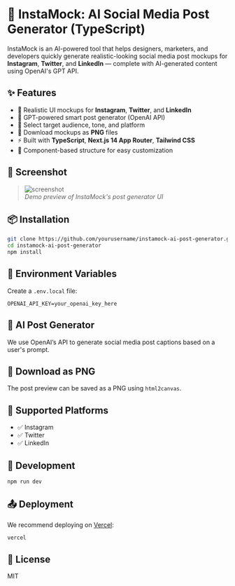 # 📸 InstaMock: AI Social Media Post Generator (TypeScript)

InstaMock is an AI-powered tool that helps designers, marketers, and developers quickly generate realistic-looking social media post mockups for **Instagram**, **Twitter**, and **LinkedIn** — complete with AI-generated content using OpenAI's GPT API.


## ✨ Features

- 🎨 Realistic UI mockups for **Instagram**, **Twitter**, and **LinkedIn**
- 🧠 GPT-powered smart post generator (OpenAI API)
- 🎯 Select target audience, tone, and platform
- 💾 Download mockups as **PNG** files
- ⚡ Built with **TypeScript**, **Next.js 14 App Router**, **Tailwind CSS**
- 🧱 Component-based structure for easy customization


## 📸 Screenshot

> ![screenshot](public/demo.png)  
> *Demo preview of InstaMock's post generator UI*


## 📦 Installation

```bash
git clone https://github.com/yourusername/instamock-ai-post-generator.git
cd instamock-ai-post-generator
npm install
```

## 🔑 Environment Variables

Create a `.env.local` file:

```env
OPENAI_API_KEY=your_openai_key_here
```

## 🧠 AI Post Generator

We use OpenAI’s API to generate social media post captions based on a user's prompt.

## 💾 Download as PNG

The post preview can be saved as a PNG using `html2canvas`.

## 📸 Supported Platforms

- ✅ Instagram
- ✅ Twitter
- ✅ LinkedIn

## 🧪 Development

```bash
npm run dev
```

## 📤 Deployment

We recommend deploying on [Vercel](https://vercel.com/):

```bash
vercel
```

## 📄 License

MIT

